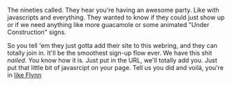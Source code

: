 The nineties called. They hear you're having an awesome party. Like with
javascripts and everything. They wanted to know if they could just show up or
if we need anything like more guacamole or some animated "Under Construction"
signs.

So you tell 'em they just gotta add their site to this webring, and they can
totally join in. It'll be the smoothest sign-up flow ever. We have this shit
_nailed_. You know how it is. Just put in the URL, we'll totally add you. Just
put that little bit of javasrcipt on your page. Tell us you did and voilá,
you're in [like Flynn](https://www.youtube.com/watch?v=tOzTikUdvuU)
